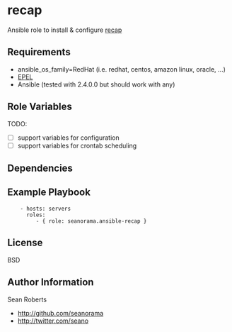 recap
=========

Ansible role to install & configure [recap](https://github.com/rackerlabs/recap/)

Requirements
------------

- ansible_os_family=RedHat (i.e. redhat, centos, amazon linux, oracle, ...)
- [EPEL](https://fedoraproject.org/wiki/EPEL)
- Ansible (tested with 2.4.0.0 but should work with any)

Role Variables
--------------

TODO:
- [ ] support variables for configuration
- [ ] support variables for crontab scheduling

Dependencies
------------

Example Playbook
----------------

```
    - hosts: servers
      roles:
         - { role: seanorama.ansible-recap }
```

<!--
Including an example of how to use your role (for instance, with variables passed in as parameters) is always nice for users too:
    - hosts: servers
      roles:
         - { role: seanorama.ansible-recap, x: 42 }
-->

License
-------

BSD

Author Information
------------------

Sean Roberts
- http://github.com/seanorama
- http://twitter.com/seano
